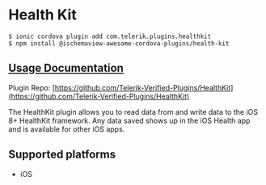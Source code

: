# Health Kit

```
$ ionic cordova plugin add com.telerik.plugins.healthkit
$ npm install @ischemaview-awesome-cordova-plugins/health-kit
```

## [Usage Documentation](https://danielsogl.gitbook.io/awesome-cordova-plugins/plugins/health-kit/)

Plugin Repo: [https://github.com/Telerik-Verified-Plugins/HealthKit](https://github.com/Telerik-Verified-Plugins/HealthKit)

The HealthKit plugin allows you to read data from and write data to the iOS 8+ HealthKit framework.
Any data saved shows up in the iOS Health app and is available for other iOS apps.

## Supported platforms

- iOS
  


